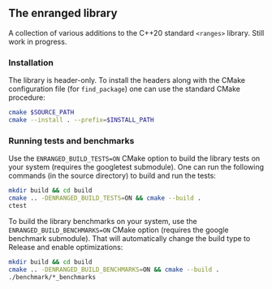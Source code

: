 ## The enranged library

A collection of various additions to the C++20 standard `<ranges>` library. Still work in progress.

### Installation

The library is header-only. To install the headers along with the CMake configuration file (for `find_package`) one can use the standard CMake procedure:
```sh
cmake $SOURCE_PATH
cmake --install . --prefix=$INSTALL_PATH
```

### Running tests and benchmarks

Use the `ENRANGED_BUILD_TESTS=ON` CMake option to build the library tests on your system (requires the googletest submodule). One can run the following commands (in the source directory) to build and run the tests:
```sh
mkdir build && cd build
cmake .. -DENRANGED_BUILD_TESTS=ON && cmake --build .
ctest
```

To build the library benchmarks on your system, use the `ENRANGED_BUILD_BENCHMARKS=ON` CMake option (requires the google benchmark submodule). That will automatically change the build type to Release and enable optimizations:
```sh
mkdir build && cd build
cmake .. -DENRANGED_BUILD_BENCHMARKS=ON && cmake --build .
./benchmark/*_benchmarks
```
